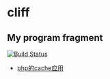# cliff
My program fragment
---
[![Build Status](https://travis-ci.org/shihunguilai/phpapi.svg?branch=master)](https://travis-ci.org/shihunguilai/phpapi)

- [php的cache应用](https://github.com/shihunguilai/phpapi/tree/master/src/Cache)
